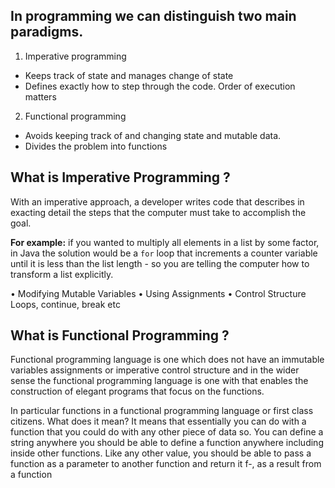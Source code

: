 ## In programming we can distinguish two main paradigms.

 1. Imperative programming
 - Keeps track of state and manages change of state
 - Defines exactly how to step through the code. Order of execution matters

 2. Functional programming
-   Avoids keeping track of and changing state and mutable data.
-   Divides the problem into functions


## What is Imperative Programming ?

With an imperative approach, a developer writes code that describes in exacting detail the steps that the computer must take to accomplish the goal.

**For example:** if you wanted to multiply all elements in a list by some factor, in Java the solution would be a `for` loop that increments a counter variable until it is less than the list length - so you are telling the computer how to transform a list explicitly.

•	Modifying Mutable Variables
•	Using Assignments 
•	Control Structure Loops, continue, break etc

## What is Functional Programming ?
Functional programming language is one which does not have an immutable variables assignments or imperative control structure and in the wider sense the functional programming language is one with that enables the construction of elegant programs that focus on the functions.

In particular functions in a functional programming language or first class citizens. 
What does it mean? It means that essentially you can do with a function that you could do with any other piece of data so. You can define a string anywhere you should be able to define a function anywhere including inside other functions. Like any other value, you should be able to pass a function as a parameter to another function and return it f-, as a result from a function
<!--stackedit_data:
eyJoaXN0b3J5IjpbLTE2MDQ5NDkzNiw3MzgwOTA2MzAsLTExNT
A0MTIxMTYsOTA3MTI3NjczLC0yMDg4NzQ2NjEyLDIwMzk2MzU2
MiwxMzY2NjE3MzIsNzE1NTg5OTE5LC0yMDkzOTA0MzY0LDE1Mj
g3NDE0NzgsLTU2NTAxNDk5OSwtNDU5OTQ2NzM4LDEzMTYzNTQx
NTYsMjA5MjY2MTU1OSwtNzEwNTI4NzAsLTcxMDUyODcwLC0xNz
Q2MjU4MzEzLC0xMDM0MzU2NTE3LDE0Mjg5OTc3MjgsLTY1NDIx
MTYxMF19
-->